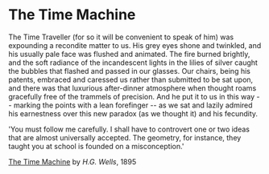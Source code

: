 
# The Time Machine

The Time Traveller (for so it will be convenient to speak of him)
was expounding a recondite matter to us. His grey eyes shone and
twinkled, and his usually pale face was flushed and animated. The
fire burned brightly, and the soft radiance of the incandescent
lights in the lilies of silver caught the bubbles that flashed
and passed in our glasses. Our chairs, being his patents,
embraced and caressed us rather than submitted to be sat upon,
and there was that luxurious after-dinner atmosphere when thought
roams gracefully free of the trammels of precision. And he put it
to us in this way -- marking the points with a lean forefinger --
as we sat and lazily admired his earnestness over this new
paradox (as we thought it) and his fecundity.

'You must follow me carefully. I shall have to controvert one or
two ideas that are almost universally accepted. The geometry, for
instance, they taught you at school is founded on a
misconception.'

[The Time Machine][1] by *H.G. Wells*, 1895

[1]: http://en.wikisource.org/wiki/The_Time_Machine_(Heinemann_text)/Chapter_I

